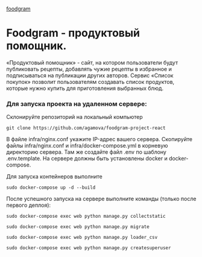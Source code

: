 
[foodgram](https://github.com/agamova/foodgram-project-react/workflows/main.yaml/badge.svg)

# Foodgram - продуктовый помощник.

«Продуктовый помощник» - сайт, на котором пользователи будут публиковать рецепты,
добавлять чужие рецепты в избранное и подписываться на публикации других авторов.
Сервис «Список покупок» позволит пользователям создавать список продуктов, 
которые нужно купить для приготовления выбранных блюд.

### Для запуска проекта на удаленном сервере:

Склонируйте репозиторий  на локальный компьютер

```
git clone https://github.com/agamova/foodgram-project-react
```

В файле infra/nginx.conf укажите IP-адрес вашего сервера. Скопируйте файлы 
infra/nginx.conf и infra/docker-compose.yml в корневую директорию сервера. Там 
же создайте файл .env по шаблону .env.template.
На сервере должны быть установлены docker и docker-compose.

Для запуска контейнеров выполните
```
sudo docker-compose up -d --build
```
После успешного запуска на сервере выполните команды (только после первого деплоя):

```
sudo docker-compose exec web python manage.py collectstatic
```
```
sudo docker-compose exec web python manage.py migrate
```
```
sudo docker-compose exec web python manage.py loader_csv
```
```
sudo docker-compose exec web python manage.py createsuperuser
```